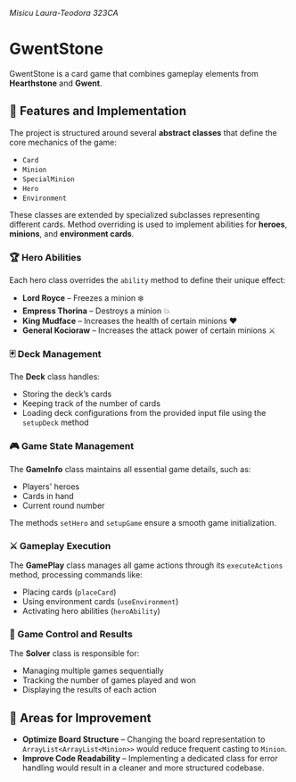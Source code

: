 *Misicu Laura-Teodora 323CA*
# GwentStone


GwentStone is a card game that combines gameplay elements from **Hearthstone** and **Gwent**.

## 📌 Features and Implementation

The project is structured around several **abstract classes** that define the core mechanics of the game:

-   `Card`
-   `Minion`
-   `SpecialMinion`
-   `Hero`
-   `Environment`

These classes are extended by specialized subclasses representing different cards. Method overriding is used to implement abilities for **heroes**, **minions**, and **environment cards**.

### 🏆 Hero Abilities

Each hero class overrides the `ability` method to define their unique effect:

-   **Lord Royce** – Freezes a minion ❄️
-   **Empress Thorina** – Destroys a minion 💥
-   **King Mudface** – Increases the health of certain minions ❤️
-   **General Kocioraw** – Increases the attack power of certain minions ⚔️

### 🃏 Deck Management

The **Deck** class handles:

-   Storing the deck’s cards
-   Keeping track of the number of cards
-   Loading deck configurations from the provided input file using the `setupDeck` method

### 🎮 Game State Management

The **GameInfo** class maintains all essential game details, such as:

-   Players' heroes
-   Cards in hand
-   Current round number

The methods `setHero` and `setupGame` ensure a smooth game initialization.

### ⚔️ Gameplay Execution

The **GamePlay** class manages all game actions through its `executeActions` method, processing commands like:

-   Placing cards (`placeCard`)
-   Using environment cards (`useEnvironment`)
-   Activating hero abilities (`heroAbility`)

### 🏁 Game Control and Results

The **Solver** class is responsible for:

-   Managing multiple games sequentially
-   Tracking the number of games played and won
-   Displaying the results of each action

## 🔧 Areas for Improvement

-   **Optimize Board Structure** – Changing the board representation to `ArrayList<ArrayList<Minion>>` would reduce frequent casting to `Minion`.
-   **Improve Code Readability** – Implementing a dedicated class for error handling would result in a cleaner and more structured codebase.
